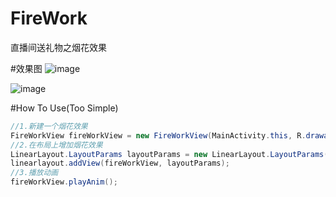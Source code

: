 # FireWork
直播间送礼物之烟花效果

#效果图
![image](https://github.com/jingtianxiaozhi/FireWork/blob/master/gif/rose.gif?raw=true)

![image](https://github.com/jingtianxiaozhi/FireWork/blob/master/gif/heart.gif?raw=true)

#How To Use(Too Simple)
```java  
//1.新建一个烟花效果
FireWorkView fireWorkView = new FireWorkView(MainActivity.this, R.drawable.heart);
//2.在布局上增加烟花效果
LinearLayout.LayoutParams layoutParams = new LinearLayout.LayoutParams(-1, -1);
linearlayout.addView(fireWorkView, layoutParams);
//3.播放动画
fireWorkView.playAnim();
```

